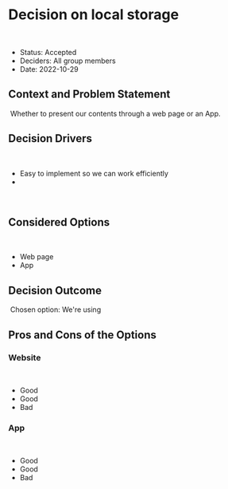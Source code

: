 # Decision on local storage
​
* Status: Accepted
* Deciders: All group members <!-- optional -->
* Date: 2022-10-29 <!-- optional -->
​
## Context and Problem Statement
​
Whether to present our contents through a web page or an App.
​
## Decision Drivers <!-- optional -->
​
* Easy to implement so we can work efficiently
* 
​
## Considered Options
​
* Web page
* App
​
## Decision Outcome
​
Chosen option: We're using 

## Pros and Cons of the Options <!-- optional -->
### Website
​
* Good
* Good
* Bad
​
### App
​
*  Good
*  Good
*  Bad
<!-- markdownlint-disable-file MD013 -->
